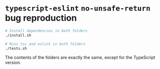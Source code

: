 # `typescript-eslint` `no-unsafe-return` bug reproduction

```bash
# Install dependencies in both folders
./install.sh

# Runs tsc and eslint in both folders
./tests.sh
```

The contents of the folders are exactly the same, except for the TypeScript version.

